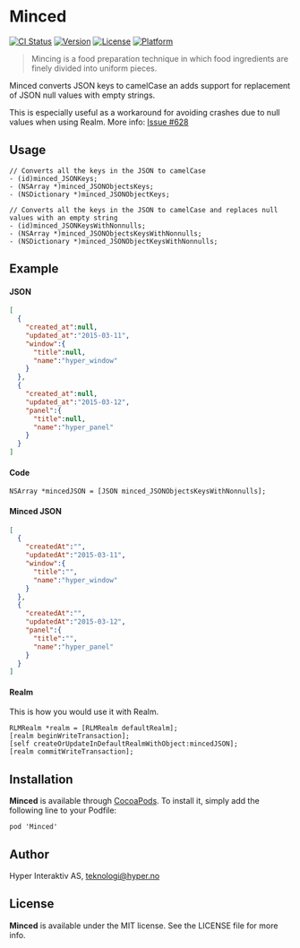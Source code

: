# Minced

[![CI Status](http://img.shields.io/travis/hyperoslo/Minced.svg?style=flat)](https://travis-ci.org/hyperoslo/Minced)
[![Version](https://img.shields.io/cocoapods/v/Minced.svg?style=flat)](http://cocoadocs.org/docsets/Minced)
[![License](https://img.shields.io/cocoapods/l/Minced.svg?style=flat)](http://cocoadocs.org/docsets/Minced)
[![Platform](https://img.shields.io/cocoapods/p/Minced.svg?style=flat)](http://cocoadocs.org/docsets/Minced)

> Mincing is a food preparation technique in which food ingredients are finely divided into uniform pieces.

Minced converts JSON keys to camelCase an adds support for replacement of JSON null values with empty strings.

This is especially useful as a workaround for avoiding crashes due to null values when using Realm. More info: [Issue #628](https://github.com/realm/realm-cocoa/issues/628)

## Usage

```objc
// Converts all the keys in the JSON to camelCase
- (id)minced_JSONKeys;
- (NSArray *)minced_JSONObjectsKeys;
- (NSDictionary *)minced_JSONObjectKeys;

// Converts all the keys in the JSON to camelCase and replaces null values with an empty string
- (id)minced_JSONKeysWithNonnulls;
- (NSArray *)minced_JSONObjectsKeysWithNonnulls;
- (NSDictionary *)minced_JSONObjectKeysWithNonnulls;
```

## Example

#### JSON

```json
[
  {
    "created_at":null,
    "updated_at":"2015-03-11",
    "window":{
      "title":null,
      "name":"hyper_window"
    }
  },
  {
    "created_at":null,
    "updated_at":"2015-03-12",
    "panel":{
      "title":null,
      "name":"hyper_panel"
    }
  }
]
```

#### Code

```objc
NSArray *mincedJSON = [JSON minced_JSONObjectsKeysWithNonnulls];
```

#### Minced JSON

```json
[
  {
    "createdAt":"",
    "updatedAt":"2015-03-11",
    "window":{
      "title":"",
      "name":"hyper_window"
    }
  },
  {
    "createdAt":"",
    "updatedAt":"2015-03-12",
    "panel":{
      "title":"",
      "name":"hyper_panel"
    }
  }
]
```

#### Realm

This is how you would use it with Realm.

```objc
RLMRealm *realm = [RLMRealm defaultRealm];
[realm beginWriteTransaction];
[self createOrUpdateInDefaultRealmWithObject:mincedJSON];
[realm commitWriteTransaction];
```

## Installation

**Minced** is available through [CocoaPods](http://cocoapods.org). To install
it, simply add the following line to your Podfile:

`pod 'Minced'`

## Author

Hyper Interaktiv AS, teknologi@hyper.no

## License

**Minced** is available under the MIT license. See the LICENSE file for more info.
